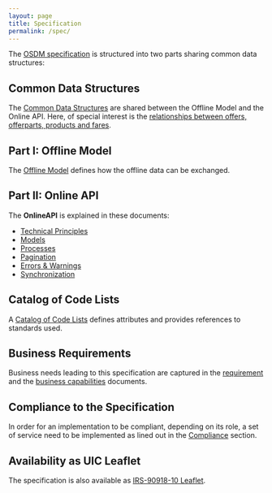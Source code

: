 ```yaml
---
layout: page
title: Specification
permalink: /spec/
---
```


The [OSDM specification](./) is structured into two parts sharing common
data structures:

## Common Data Structures

The [Common Data Structures](./common-data-structures/) are shared between the
Offline Model and the Online API. Here, of special interest is the
[relationships between offers, offerparts, products and fares](./relationship-offer-offerpart-product-and-fare/).

## Part I: Offline Model

The [Offline Model](./offline-model/) defines how the offline data can be exchanged.

## Part II: Online API

The **OnlineAPI** is explained in these documents:

- [Technical Principles](./technical-principles/)
- [Models](./models/)
- [Processes](./processes/)
- [Pagination](./pagination/)
- [Errors & Warnings](./errors-warnings/)
- [Synchronization](./synchronization/)

## Catalog of Code Lists

A [Catalog of Code Lists](./catalog-of-code-lists/) defines attributes
and provides references to standards used.

## Business Requirements

Business needs leading to this specification are captured in the [requirement](./requirements/) and the
[business capabilities](./business-capabilities/) documents.

## Compliance to the Specification

In order for an implementation to be compliant, depending on its role, a set of service need to be
implemented as lined out in the [Compliance](./compliance/) section.

## Availability as UIC Leaflet

The specification is also available as [IRS-90918-10 Leaflet](https://github.com/UnionInternationalCheminsdeFer/OSDM/blob/master/specification/v1.2.0/IRS-90918-10-v1.2.0.pdf).
